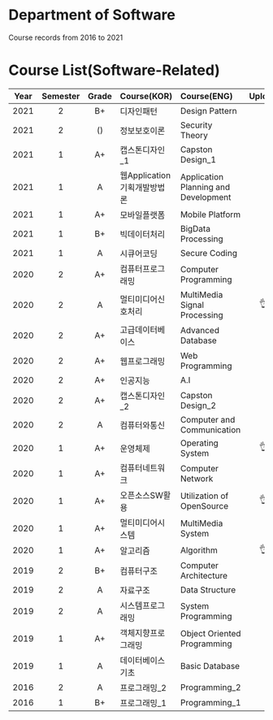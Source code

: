 # Department of Software
Course records from 2016 to 2021

# Course List(Software-Related)

 Year |  Semester | Grade | Course(KOR) | Course(ENG) | Upload
 :---: | :---: | :---: | :--- | :--- | :---:
2021 | 2 | B+ | 디자인패턴 | Design Pattern | 
2021 | 2 | () | 정보보호이론 | Security Theory | 
2021 | 1 | A+ | 캡스톤디자인_1 | Capston Design_1 | 
2021 | 1 | A | 웹Application기획개발방법론 | Application Planning and Development | 
2021 | 1 | A+ | 모바일플랫폼 | Mobile Platform | 
2021 | 1 | B+ | 빅데이터처리 | BigData Processing | 
2021 | 1 | A | 시큐어코딩 | Secure Coding | 
2020 | 2 | A+ | 컴퓨터프로그래밍 | Computer Programming | 
2020 | 2 | A | 멀티미디어신호처리 | MultiMedia Signal Processing | 👌
2020 | 2 | A+ | 고급데이터베이스 | Advanced Database | 
2020 | 2 | A+ | 웹프로그래밍 | Web Programming | 
2020 | 2 | A+ | 인공지능 | A.I | 
2020 | 2 | A+ | 캡스톤디자인_2 | Capston Design_2 | 
2020 | 2 | A | 컴퓨터와통신 | Computer and Communication | 
2020 | 1 | A+ | 운영체제 | Operating System | 👌
2020 | 1 | A+ | 컴퓨터네트워크 | Computer Network | 
2020 | 1 | A+ | 오픈소스SW활용 | Utilization of OpenSource | 👌
2020 | 1 | A+ | 멀티미디어시스템 | MultiMedia System | 
2020 | 1 | A+ | 알고리즘 | Algorithm | 👌
2019 | 2 | B+ | 컴퓨터구조 | Computer Architecture | 
2019 | 2 | A | 자료구조 | Data Structure | 
2019 | 2 | A | 시스템프로그래밍 | System Programming | 
2019 | 1 | A+ | 객체지향프로그래밍 | Object Oriented Programming | 
2019 | 1 | A | 데이터베이스기초 | Basic Database | 
2016 | 2 | A | 프로그래밍_2 | Programming_2 | 
2016 | 1 | B+ | 프로그래밍_1 | Programming_1 | 
